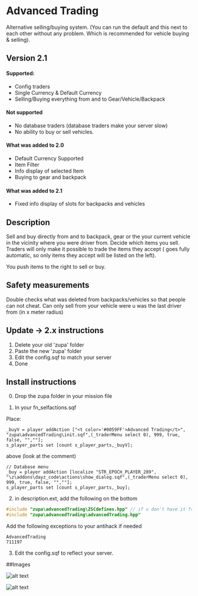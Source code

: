 # Advanced Trading

Alternative selling/buying system. (You can run the default and this next to each other without any problem. Which is recommended for vehicle buying & selling).

## Version 2.1

#### Supported:

* Config traders
* Single Currency & Default Currency
* Selling/Buying everything from and to Gear/Vehicle/Backpack

#### Not supported

* No database traders (database traders make your server slow)
* No ability to buy or sell vehicles.

#### What was added to 2.0

* Default Currency Supported
* Item Filter
* Info display of selected Item
* Buying to gear and backpack

#### What was added to 2.1

* Fixed info display of slots for backpacks and vehicles

## Description

Sell and buy directly from and to backpack, gear or the your current vehicle in the vicinity where you were driver from. Decide which items you sell. Traders will only make it possible to trade the items they accept ( goes fully automatic, so only items they accept will be listed on the left).

You push items to the right to sell or buy.

## Safety measurements

Double checks what was deleted from backpacks/vehicles so that people can not cheat.
Can only sell from your vehicle were u was the last driver from (in x meter radius)

## Update -> 2.x instructions

1. Delete your old 'zupa' folder
2. Paste the new 'zupa' folder
3. Edit the config.sqf to match your server
4. Done

## Install instructions

0. Drop the zupa folder in your mission file

1. In your fn_selfactions.sqf

Place:

```sqf
_buyV = player addAction ["<t color='#0059FF'>Advanced Trading</t>", "zupa\advancedTrading\init.sqf",(_traderMenu select 0), 999, true, false, "",""];
s_player_parts set [count s_player_parts,_buyV];
```

above (look at the comment)

```sqf
// Database menu
_buy = player addAction [localize "STR_EPOCH_PLAYER_289", "\z\addons\dayz_code\actions\show_dialog.sqf",(_traderMenu select 0), 999, true, false, "",""];
s_player_parts set [count s_player_parts,_buy];
```

2. in description.ext, add the following on the bottom

```C++
#include "zupa\advancedTrading\ZSCdefines.hpp" // if u don't have it from ZSC
#include "zupa\advancedTrading\advancedTrading.hpp"
```

Add the following exceptions to your antihack if needed

```
AdvancedTrading
711197
```

3. Edit the config.sqf to reflect your server.

##Images

![alt text](http://i.imgur.com/dH1V6hH.jpg "Screenshot 1")

![alt text](http://i.imgur.com/5xa90aA.jpg "Screenshot 2")
